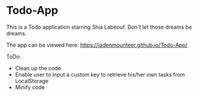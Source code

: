 # Todo-App
This is a Todo application starring Shia Labeouf. Don't let those dreams be dreams.

The app can be viewed here: https://jadenmounteer.github.io/Todo-App/

ToDo:
- Clean up the code
- Enable user to input a custom key to retrieve his/her own tasks from LocalStorage
- Minify code